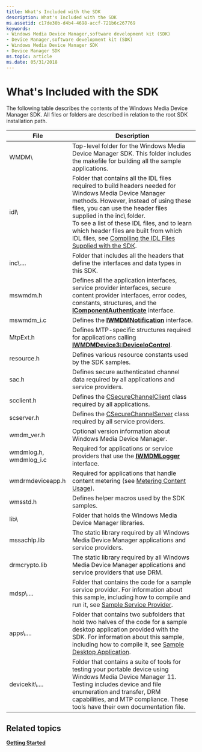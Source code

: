 ```yaml
---
title: What's Included with the SDK
description: What's Included with the SDK
ms.assetid: c17de30b-d4b4-4698-accf-721b6c267769
keywords:
- Windows Media Device Manager,software development kit (SDK)
- Device Manager,software development kit (SDK)
- Windows Media Device Manager SDK
- Device Manager SDK
ms.topic: article
ms.date: 05/31/2018
---
```


# What's Included with the SDK

The following table describes the contents of the Windows Media Device Manager SDK. All files or folders are described in relation to the root SDK installation path.



| File                       | Description                                                                                                                                                                                                                                                                                                                                                                                                                                         |
|----------------------------|-----------------------------------------------------------------------------------------------------------------------------------------------------------------------------------------------------------------------------------------------------------------------------------------------------------------------------------------------------------------------------------------------------------------------------------------------------|
| WMDM\\                     | Top-level folder for the Windows Media Device Manager SDK. This folder includes the makefile for building all the sample applications.                                                                                                                                                                                                                                                                                                              |
| idl\\                      | Folder that contains all the IDL files required to build headers needed for Windows Media Device Manager methods. However, instead of using these files, you can use the header files supplied in the inc\\ folder.<br/> To see a list of these IDL files, and to learn which header files are built from which IDL files, see [Compiling the IDL Files Supplied with the SDK](compiling-the-idl-files-supplied-with-the-sdk.md).<br/> |
| inc\\....<br/>       | Folder that includes all the headers that define the interfaces and data types in this SDK.                                                                                                                                                                                                                                                                                                                                                         |
| mswmdm.h                   | Defines all the application interfaces, service provider interfaces, secure content provider interfaces, error codes, constants, structures, and the [**IComponentAuthenticate**](/windows/desktop/api/mswmdm/nn-mswmdm-icomponentauthenticate) interface.                                                                                                                                                                                                                            |
| mswmdm\_i.c                | Defines the [**IWMDMNotification**](/windows/desktop/api/mswmdm/nn-mswmdm-iwmdmnotification) interface.                                                                                                                                                                                                                                                                                                                                                                               |
| MtpExt.h                   | Defines MTP-specific structures required for applications calling [**IWMDMDevice3::DeviceIoControl**](/windows/desktop/api/mswmdm/nf-mswmdm-iwmdmdevice3-deviceiocontrol).                                                                                                                                                                                                                                                                                                            |
| resource.h                 | Defines various resource constants used by the SDK samples.                                                                                                                                                                                                                                                                                                                                                                                         |
| sac.h                      | Defines secure authenticated channel data required by all applications and service providers.                                                                                                                                                                                                                                                                                                                                                       |
| scclient.h                 | Defines the [CSecureChannelClient](csecurechannelclient-class.md) class required by all applications.                                                                                                                                                                                                                                                                                                                                              |
| scserver.h                 | Defines the [CSecureChannelServer](csecurechannelserver-class.md) class required by all service providers.                                                                                                                                                                                                                                                                                                                                         |
| wmdm\_ver.h                | Optional version information about Windows Media Device Manager.                                                                                                                                                                                                                                                                                                                                                                                    |
| wmdmlog.h, wmdmlog\_i.c    | Required for applications or service providers that use the [**IWMDMLogger**](/windows/desktop/api/wmdmlog/nn-wmdmlog-iwmdmlogger) interface.                                                                                                                                                                                                                                                                                                                                           |
| wmdrmdeviceapp.h           | Required for applications that handle content metering (see [Metering Content Usage](metering-content-usage.md)).                                                                                                                                                                                                                                                                                                                                  |
| wmsstd.h                   | Defines helper macros used by the SDK samples.                                                                                                                                                                                                                                                                                                                                                                                                      |
| lib\\                      | Folder that holds the Windows Media Device Manager libraries.                                                                                                                                                                                                                                                                                                                                                                                       |
| mssachlp.lib               | The static library required by all Windows Media Device Manager applications and service providers.                                                                                                                                                                                                                                                                                                                                                 |
| drmcrypto.lib              | The static library required by all Windows Media Device Manager applications and service providers that use DRM.                                                                                                                                                                                                                                                                                                                                    |
| mdsp\\....<br/>      | Folder that contains the code for a sample service provider. For information about this sample, including how to compile and run it, see [Sample Service Provider](sample-service-provider.md).                                                                                                                                                                                                                                                    |
| apps\\....<br/>      | Folder that contains two subfolders that hold two halves of the code for a sample desktop application provided with the SDK. For information about this sample, including how to compile it, see [Sample Desktop Application](sample-desktop-application.md).                                                                                                                                                                                      |
| devicekit\\....<br/> | Folder that contains a suite of tools for testing your portable device using Windows Media Device Manager 11. Testing includes device and file enumeration and transfer, DRM capabilities, and MTP compliance. These tools have their own documentation file.                                                                                                                                                                                       |



 

## Related topics

<dl> <dt>

[**Getting Started**](getting-started.md)
</dt> </dl>

 

 






